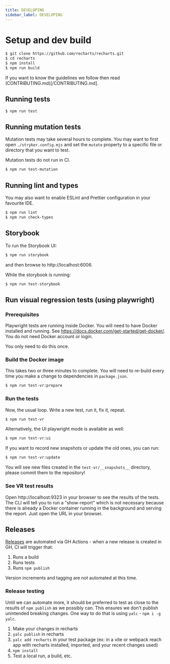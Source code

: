 ```yaml
---
title: DEVELOPING
sidebar_label: DEVELOPING
---
```

# Setup and dev build

```sh
$ git clone https://github.com/recharts/recharts.git
$ cd recharts
$ npm install
$ npm run build
```

If you want to know the guidelines we follow then read (CONTRIBUTING.md)[/CONTRIBUTING.md].

## Running tests

```sh
$ npm run test
```

## Running mutation tests

Mutation tests may take several hours to complete.
You may want to first open `./stryker.config.mjs` and set the `mutate` property to a specific file or directory
that you want to test.

Mutation tests do not run in CI.

```sh
$ npm run test-mutation
```

## Running lint and types

You may also want to enable ESLint and Prettier configuration in your favourite IDE.

```sh
$ npm run lint
$ npm run check-types
```

## Storybook

To run the Storybook UI:

```sh
$ npm run storybook
```

and then browse to http://localhost:6006.

While the storybook is running:

```sh
$ npm run test-storybook
```

## Run visual regression tests (using playwright)

### Prerequisites

Playwright tests are running inside Docker. You will need to have Docker installed and running.
See https://docs.docker.com/get-started/get-docker/. You do not need Docker account or login.

You only need to do this once.

### Build the Docker image

This takes two or three minutes to complete.
You will need to re-build every time you make a change to dependencies in `package.json`.

```sh
$ npm run test-vr:prepare
```

### Run the tests

Now, the usual loop. Write a new test, run it, fix it, repeat.

```sh
$ npm run test-vr
```

Alternatively, the UI playwright mode is available as well:

```sh
$ npm run test-vr:ui
````

If you want to record new snapshots or update the old ones, you can run:

```sh
$ npm run test-vr:update
```

You will see new files created in the `test-vr/__snapshots__` directory, please commit them to the repository!

### See VR test results

Open http://localhost:9323 in your browser to see the results of the tests.
The CLI will tell you to run a "show-report" which is not necessary because there is already a Docker container running
in the background and serving the report. Just open the URL in your browser.

## Releases

[Releases](https://github.com/recharts/recharts/releases) are automated via GH Actions - when a new release is created
in GH, CI will trigger that:

1. Runs a build
2. Runs tests
3. Runs `npm publish`

Version increments and tagging are not automated at this time.

### Release testing

Until we can automate more, it should be preferred to test as close to the results of `npm publish` as we possibly can.
This ensures we don't publish unintended breaking changes. One way to do that is using `yalc` - `npm i -g yalc`.

1. Make your changes in recharts
2. `yalc publish` in recharts
3. `yalc add recharts` in your test package (ex: in a vite or webpack reach app with recharts installed, imported, and
   your recent changes used)
4. `npm install`
5. Test a local run, a build, etc.

